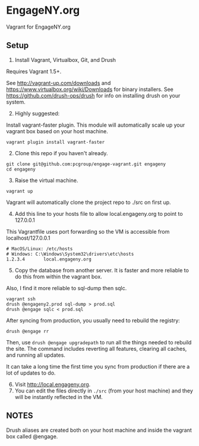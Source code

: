 EngageNY.org
============

Vagrant for EngageNY.org

Setup
-----

1. Install Vagrant, Virtualbox, Git, and Drush

  Requires Vagrant 1.5+.

  See http://vagrant-up.com/downloads and https://www.virtualbox.org/wiki/Downloads for binary installers.
  See https://github.com/drush-ops/drush for info on installing drush on your system.

2. Highly suggested: 

  Install vagrant-faster plugin.  This module will automatically scale up your vagrant box based on your host machine.
  
  ```
  vagrant plugin install vagrant-faster
  ```

2. Clone this repo if you haven't already.
  ````
  git clone git@github.com:pcgroup/engage-vagrant.git engageny
  cd engageny
  ````

3. Raise the virtual machine.
  ````
  vagrant up
  ````

  Vagrant will automatically clone the project repo to ./src on first up.

4.  Add this line to your hosts file to allow local.engageny.org to point to 127.0.0.1

  This Vagrantfile uses port forwarding so the VM is accessible from localhost/127.0.0.1

  ````
  # MacOS/Linux: /etc/hosts
  # Windows: C:\Windows\System32\drivers\etc\hosts
  1.2.3.4       local.engageny.org
  ````

5. Copy the database from another server. It is faster and more reliable to do this from within the vagrant box.

  Also, I find it more reliable to sql-dump then sqlc.

  ````
  vagrant ssh
  drush @engageny2.prod sql-dump > prod.sql
  drush @engage sqlc < prod.sql
  ````
  After syncing from production, you usually need to rebuild the registry:
  
  ```
  drush @engage rr
  ```
  
  Then, use `drush @engage upgradepath` to run all the things needed to rebuild the site.
  The command includes reverting all features, clearing all caches, and running all updates.
  
  It can take a long time the first time you sync from production if there are a lot of updates to do.

6. Visit http://local.engageny.org.
7. You can edit the files directly in `./src` (from your host machine) and they will be instantly reflected in the VM.

NOTES
-----

Drush aliases are created both on your host machine and inside the vagrant box called @engage.

